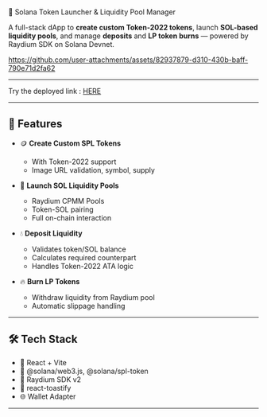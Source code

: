 # 

🌊 Solana Token Launcher & Liquidity Pool Manager

A full-stack dApp to **create custom Token-2022 tokens**, launch **SOL-based liquidity pools**, and manage **deposits** and **LP token burns** — powered by Raydium SDK on Solana Devnet.

https://github.com/user-attachments/assets/82937879-d310-430b-baff-790e71d2fa62

---

Try the deployed link : [HERE](https://raydium-pool.vercel.app/)

---
## 🚀 Features

- 🪙 **Create Custom SPL Tokens**
  - With Token-2022 support
  - Image URL validation, symbol, supply

- 🧪 **Launch SOL Liquidity Pools**
  - Raydium CPMM Pools
  - Token-SOL pairing
  - Full on-chain interaction

- 💧 **Deposit Liquidity**
  - Validates token/SOL balance
  - Calculates required counterpart
  - Handles Token-2022 ATA logic

- 🔥 **Burn LP Tokens**
  - Withdraw liquidity from Raydium pool
  - Automatic slippage handling

---

## 🛠 Tech Stack

- 🦄 React + Vite
- 💼 @solana/web3.js, @solana/spl-token
- 🧪 Raydium SDK v2
- 🍞 react-toastify
- 🌐 Wallet Adapter

---
